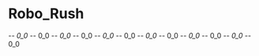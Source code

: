 # Robo_Rush
-_- 0_0 -_- 0_0 -_- 0_0 -_- 0_0 -_- 0_0 -_- 0_0 -_- 0_0 -_- 0_0 -_- 0_0 -_- 0_0 -_- 0_0 -_- 0_0
